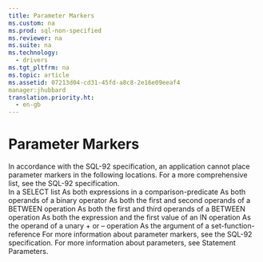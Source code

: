 ```yaml
---
title: Parameter Markers
ms.custom: na
ms.prod: sql-non-specified
ms.reviewer: na
ms.suite: na
ms.technology: 
  - drivers
ms.tgt_pltfrm: na
ms.topic: article
ms.assetid: 07213d04-cd31-45fd-a8c8-2e16e09eeaf4
manager:jhubbard
translation.priority.ht: 
  - en-gb
---
```

# Parameter Markers
<?xml version="1.0" encoding="utf-8"?>
<developerReferenceWithoutSyntaxDocument xmlns="http://ddue.schemas.microsoft.com/authoring/2003/5" xmlns:xlink="http://www.w3.org/1999/xlink" xmlns:xsi="http://www.w3.org/2001/XMLSchema-instance" xsi:schemaLocation="http://ddue.schemas.microsoft.com/authoring/2003/5 http://dduestorage.blob.core.windows.net/ddueschema/developer.xsd">
  <introduction>
    <para>In accordance with the SQL-92 specification, an application cannot place parameter markers in the following locations. For a more comprehensive list, see the SQL-92 specification.  </para>
  </introduction>
  <section>
    <content>
      <list class="bullet">
        <listItem>
          <para>In a <legacyBold>SELECT</legacyBold> list</para>
        </listItem>
        <listItem>
          <para>As both <legacyItalic>expressions</legacyItalic> in a <legacyItalic>comparison-predicate</legacyItalic></para>
        </listItem>
        <listItem>
          <para>As both operands of a binary operator</para>
        </listItem>
        <listItem>
          <para>As both the first and second operands of a <legacyBold>BETWEEN </legacyBold>operation</para>
        </listItem>
        <listItem>
          <para>As both the first and third operands of a <legacyBold>BETWEEN</legacyBold> operation</para>
        </listItem>
        <listItem>
          <para>As both the expression and the first value of an <legacyBold>IN</legacyBold> operation</para>
        </listItem>
        <listItem>
          <para>As the operand of a unary + or – operation</para>
        </listItem>
        <listItem>
          <para>As the argument of a <legacyItalic>set-function-reference</legacyItalic></para>
        </listItem>
      </list>
      <para>For more information about parameter markers, see the SQL-92 specification. For more information about parameters, see <legacyLink xlink:href="58d5b166-2578-4699-a560-1f1e6d86c49a">Statement Parameters</legacyLink>.</para>
    </content>
  </section>
  <relatedTopics />
</developerReferenceWithoutSyntaxDocument>